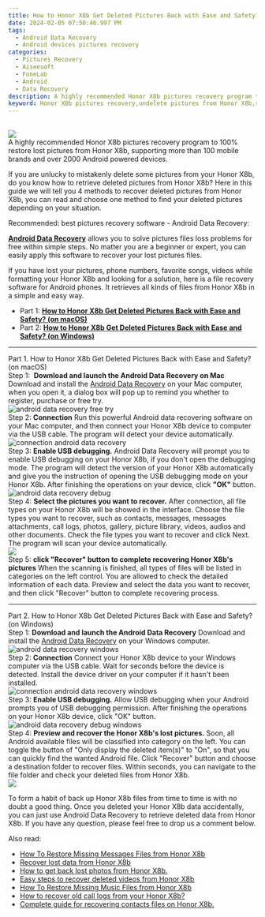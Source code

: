 ```yaml
---
title: How to Honor X8b Get Deleted Pictures Back with Ease and Safety?
date: 2024-02-05 07:50:46.997 PM
tags: 
  - Android Data Recovery
  - Android devices pictures recovery
categories: 
  - Pictures Recovery
  - Aiseesoft
  - FoneLab
  - Android
  - Data Recovery
description: A highly recommended Honor X8b pictures recovery program to 100% restore lost pictures from Honor X8b, supporting more than 100 mobile brands and over 2000 Android powered devices.
keyword: Honor X8b pictures recovery,undelete pictures from Honor X8b,recover lost pictures from Honor X8b,restore deleted pictures on Honor X8b,unerase pictures,save erased pictures from Honor X8b,Honor X8b issues with pictures deleted,how do i recover pictures on Honor X8b,how to get pictures back from Honor X8b,Honor X8b pictures recovery software,Honor X8b delete pictures recover,Honor X8b deleted pictures
---
```

<br>
<img src="https://img0mobiles.techidaily.com/images/best-assets/devices/honor/honor-x8b/2.jpg" class="atpl-imgstyle"  /><br>
<div class="atpl-content atpl-for-fonelab-android recover-pictures">
<div class="atpl-post-description-part-1">
A highly recommended Honor X8b pictures recovery program to 100% restore lost pictures from Honor X8b, supporting more than 100 mobile brands and over 2000 Android powered devices.
</div>
<div class="atpl-post-description-part-2">
<div class="tpl-content-sub-paragraph-content">
  <p>
    If you are unlucky to mistakenly delete some pictures from your Honor X8b, do you know how to retrieve deleted pictures from Honor X8b? Here in this guide we will tell you 4 methods to recover deleted pictures from Honor X8b, you can read and choose one method to find your deleted pictures depending on your situation.
  </p>
</div>
</div>
<div class="atpl-post-description-part-3">
<div class="tpl-content-sub-paragraph-title">
  Recommended: best pictures recovery software - Android Data Recovery:
</div>
<div class="tpl-content-sub-paragraph-content">
  <p>
    <a href="https://tools.techidaily.com/aiseesoft-android-data-recovery/" target="_blank" rel="noopener"><strong>Android Data Recovery</strong></a> allows you to solve pictures files loss problems for free within simple steps. No matter you are a beginner or expert, you can easily apply this software to recover your lost pictures files.
  </p>
</div>
<div class="tpl-content-sub-paragraph-content">
    <p>
      If you have lost your pictures, phone numbers, favorite songs, videos while formatting your Honor X8b and looking for a solution, here is a file recovery software for Android phones. It retrieves all kinds of files from Honor X8b in a simple and easy way.
    </p>
</div>
</div>
<ul>
  <li>Part 1: <strong><a href="#p1"> How to Honor X8b Get Deleted Pictures Back with Ease and Safety?  (on macOS)</a></strong></li>
  <li>Part 2: <strong><a href="#p2"> How to Honor X8b Get Deleted Pictures Back with Ease and Safety?  (on Windows)</a></strong></li>
</ul>
<!-- Part 1 -->
<a id="p1" name="p1" ></a><hr>
<div>
  <span class="atpl-step-part-style">Part 1. How to Honor X8b Get Deleted Pictures Back with Ease and Safety? (on macOS)</span>
</div>  
<span class="atpl-stepstyle-a"><span>Step 1: </span></span> <strong>Download and launch the Android Data Recovery on Mac</strong>
Download and install the <a href="https://tools.techidaily.com/aiseesoft-android-data-recovery/" target="_blank" rel="noopener">Android Data Recovery</a> on your Mac computer, when you open it, a dialog box will pop up to remind you whether to register, purchase or free try.
<br>
<img src="https://tools.techidaily.com/images/apps/aiseesoft/android-data-recovery/mac-free-try.png" class="atpl-imgstyle" alt="android data recovery free try" /><br>
<span class="atpl-stepstyle-a"><span>Step 2: </span></span> <strong>Connection</strong>
Run this powerful Android data recovering software on your Mac computer, and then connect your Honor X8b device to computer via the USB cable. The program will detect your device automatically.
<br>
<img src="https://tools.techidaily.com/images/apps/aiseesoft/android-data-recovery/mac-connection-interface.jpg" class="atpl-imgstyle" alt="connection android data recovery" /><br>
<span class="atpl-stepstyle-a"><span>Step 3: </span></span> <strong>Enable USB debugging.</strong>
Android Data Recovery will prompt you to enable USB debugging on your Honor X8b, if you don't open the debugging mode. The program will detect the version of your Honor X8b automatically and give you the instruction of opening the USB debugging mode on your Honor X8b. After finishing the operations on your device, click <strong>"OK"</strong> button.
<br>
<img src="https://tools.techidaily.com/images/apps/aiseesoft/android-data-recovery/mac-android-usb-debug.jpg"  class="atpl-imgstyle" alt="android data recovery debug" /><br>
<span class="atpl-stepstyle-a"><span>Step 4: </span></span> <strong>Select the pictures you want to recover.</strong>
After connection, all file types on your Honor X8b will be showed in the interface. Choose the file types you want to recover, such as contacts, messages, messages attachments, call logs, photos, gallery, picture library, videos, audios and other documents. Check the file types you want to recover and click Next. The program will scan your device automatically.
<br>
<img src="https://tools.techidaily.com/images/apps/aiseesoft/android-data-recovery/mac-choose-type-photos.jpg" class="atpl-imgstyle"  /><br>
<span class="atpl-stepstyle-a"><span>Step 5: </span></span> <strong>click "Recover" button to  complete recovering Honor X8b's pictures</strong>
When the scanning is finished, all types of files will be listed in categories on the left control. You are allowed to check the detailed information of each data. Preview and select the data you want to recover, and then click "Recover" button to complete recovering process.
<a id="p2" name="p2"></a><hr>
<!-- Part 2 -->
<div>
  <span class="atpl-step-part-style">Part 2. How to Honor X8b Get Deleted Pictures Back with Ease and Safety? (on Windows)</span>
</div>
<span class="atpl-stepstyle-a"><span>Step 1: </span></span> <strong>Download and launch the Android Data Recovery</strong>
Download and install the <a href="https://tools.techidaily.com/aiseesoft-android-data-recovery/" target="_blank" rel="noopener">Android Data Recovery</a> on your Windows computer.
<br>
<img src="https://tools.techidaily.com/images/apps/aiseesoft/android-data-recovery/win-start-interface.png"  class="atpl-imgstyle" alt="android data recovery windows" /><br>
<span class="atpl-stepstyle-a"><span>Step 2: </span></span> <strong>Connection</strong>
Connect your Honor X8b device to your Windows computer via the USB cable. Wait for seconds before the device is detected. Install the device driver on your computer if it hasn't been installed.
<br>
<img src="https://tools.techidaily.com/images/apps/aiseesoft/android-data-recovery/win-connection-interface.png" class="atpl-imgstyle" alt="connection android data recovery windows" /><br>
<span class="atpl-stepstyle-a"><span>Step 3: </span></span> <strong>Enable USB debugging.</strong>
Allow USB debugging when your Android prompts you of USB debugging permission. After finishing the operations on your Honor X8b device, click "OK" button.
<br>
<img src="https://tools.techidaily.com/images/apps/aiseesoft/android-data-recovery/win-android-usb-debug.png" class="atpl-imgstyle" alt="android data recovery debug windows" /><br>
<span class="atpl-stepstyle-a"><span>Step 4: </span></span> <strong>Preview and recover the Honor X8b's lost pictures.</strong>
Soon, all Android available files will be classified into category on the left. You can toggle the button of "Only display the deleted item(s)" to "On", so that you can quickly find the wanted Android file. Click "Recover" button and choose a destination folder to recover files. Within seconds, you can navigate to the file folder and check your deleted files from Honor X8b.
<br>
<img src="https://tools.techidaily.com/images/apps/aiseesoft/android-data-recovery/win-recover-photos.png" class="atpl-imgstyle"  /><br>
<div class="atpl-post-description-part-4">
<div class="tpl-content-sub-paragraph-normal">
  <p>
    To form a habit of back up Honor X8b files from time to time is with no doubt a good thing. Once you deleted your Honor X8b data accidentally, you can just use Android Data Recovery to retrieve deleted data from Honor X8b. If you have any question, please feel free to drop us a comment below.
  </p>
</div>
</div>
<ins class="adsbygoogle"
     style="display:block"
     data-ad-client="ca-pub-7571918770474297"
     data-ad-slot="8358498916"
     data-ad-format="auto"
     data-full-width-responsive="true"></ins>
<span class="atpl-alsoreadstyle">Also read:</span>
<div><ul>
<li><a href="/how-to-restore-missing-messages-files-from-honor-x8b-by-fonelab-android-recover-messages/" target="_blank" rel="noopener"><u>How To  Restore Missing Messages Files from Honor X8b</u></a></li>
<li><a href="/recover-lost-data-from-honor-x8b-by-fonelab-android-recover-data/" target="_blank" rel="noopener"><u>Recover lost data from Honor X8b</u></a></li>
<li><a href="/how-to-get-back-lost-photos-from-honor-x8b-by-fonelab-android-recover-photos/" target="_blank" rel="noopener"><u>How to get back lost photos from Honor X8b.</u></a></li>
<li><a href="/easy-steps-to-recover-deleted-videos-from-honor-x8b-by-fonelab-android-recover-video/" target="_blank" rel="noopener"><u>Easy steps to recover deleted videos from Honor X8b</u></a></li>
<li><a href="/how-to-restore-missing-music-files-from-honor-x8b-by-fonelab-android-recover-music/" target="_blank" rel="noopener"><u>How To  Restore Missing Music Files from Honor X8b</u></a></li>
<li><a href="/how-to-recover-old-call-logs-from-your-honor-x8b-by-fonelab-android-recover-call-logs/" target="_blank" rel="noopener"><u>How to recover old call logs from your Honor X8b?</u></a></li>
<li><a href="/complete-guide-for-recovering-contacts-files-on-honor-x8b-by-fonelab-android-recover-contacts/" target="_blank" rel="noopener"><u>Complete guide for recovering contacts files on Honor X8b.</u></a></li>
</ul></div>
</div>
